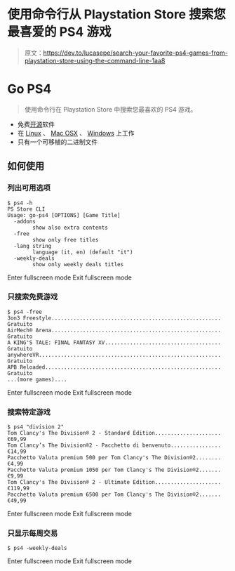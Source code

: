 # 使用命令行从 Playstation Store 搜索您最喜爱的 PS4 游戏

> 原文：<https://dev.to/lucasepe/search-your-favorite-ps4-games-from-playstation-store-using-the-command-line-1aa8>

# Go PS4

> 使用命令行在 Playstation Store 中搜索您最喜欢的 PS4 游戏。

*   免费[开源](https://github.com/lucasepe/go-ps4)软件
*   在 [Linux](https://github.com/lucasepe/go-ps4/releases/download/v1.0.0/ps4-linux-amd64) 、 [Mac OSX](https://github.com/lucasepe/go-ps4/releases/download/v1.0.0/ps4-darwin-amd64) 、 [Windows](https://github.com/lucasepe/go-ps4/releases/download/v1.0.0/ps4-windows-amd64.exe) 上工作
*   只有一个可移植的二进制文件

## 如何使用

### 列出可用选项

```
$ ps4 -h
PS Store CLI
Usage: go-ps4 [OPTIONS] [Game Title]
  -addons
        show also extra contents
  -free
        show only free titles
  -lang string
        language (it, en) (default "it")
  -weekly-deals
        show only weekly deals titles 
```

Enter fullscreen mode Exit fullscreen mode

### 只搜索免费游戏

```
$ ps4 -free
3on3 Freestyle...................................................... Gratuito
AirMech® Arena...................................................... Gratuito
A KING'S TALE: FINAL FANTASY XV..................................... Gratuito
anywhereVR.......................................................... Gratuito
APB Reloaded........................................................ Gratuito
...(more games).... 
```

Enter fullscreen mode Exit fullscreen mode

### 搜索特定游戏

```
$ ps4 "division 2"
Tom Clancy's The Division® 2 - Standard Edition..................... €69,99
Tom Clancy’s The Division®2 - Pacchetto di benvenuto................ €14,99
Pacchetto Valuta premium 500 per Tom Clancy's The Division®2........ €4,99
Pacchetto Valuta premium 1050 per Tom Clancy's The Division®2....... €9,99
Tom Clancy's The Division® 2 - Ultimate Edition..................... €119,99
Pacchetto Valuta premium 6500 per Tom Clancy's The Division®2....... €49,99 
```

Enter fullscreen mode Exit fullscreen mode

### 只显示每周交易

```
$ ps4 -weekly-deals 
```

Enter fullscreen mode Exit fullscreen mode